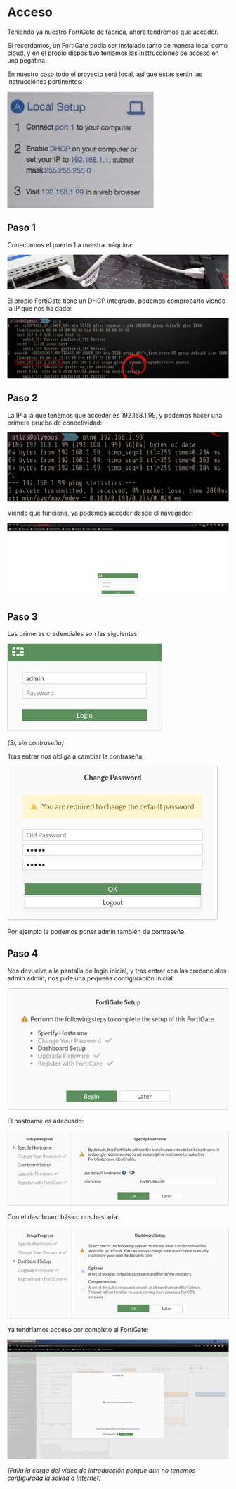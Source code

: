 # Acceso

Teniendo ya nuestro FortiGate de fábrica, ahora tendremos que acceder.

Si recordamos, un FortiGate podía ser instalado tanto de manera local como cloud, y en el propio dispositivo teníamos las instrucciones de acceso en una pegatina.

En nuestro caso todo el proyecto será local, así que estas serán las instrucciones pertinentes:

![12](images/primeros-pasos/12.jpeg)

## Paso 1

Conectamos el puerto 1 a nuestra máquina:

![13](images/primeros-pasos/13.jpeg)

El propio FortiGate tiene un DHCP integrado, podemos comprobarlo viendo la IP que nos ha dado:

![14](images/primeros-pasos/14.png)

## Paso 2

La IP a la que tenemos que acceder es 192.168.1.99, y podemos hacer una primera prueba de conectividad:

![15](images/primeros-pasos/15.png)

Viendo que funciona, ya podemos acceder desde el navegador:

![16](images/primeros-pasos/16.png)

## Paso 3

Las primeras credenciales son las siguientes:

![17](images/primeros-pasos/17.png)

*(Sí, sin contraseña)*

Tras entrar nos obliga a cambiar la contraseña:

![18](images/primeros-pasos/18.png)

Por ejemplo le podemos poner admin también de contraseña.

## Paso 4

Nos devuelve a la pantalla de login inicial, y tras entrar con las credenciales admin admin, nos pide una pequeña configuración inicial:

![19](images/primeros-pasos/19.png)

El hostname es adecuado:

![20](images/primeros-pasos/20.png)

Con el dashboard básico nos bastaría:

![21](images/primeros-pasos/21.png)

Ya tendríamos acceso por completo al FortiGate:

![22](images/primeros-pasos/22.png)

*(Falla la carga del vídeo de introducción porque aún no tenemos configurada la salida a Internet)*
